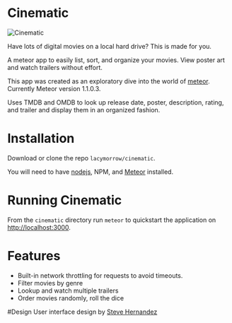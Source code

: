 Cinematic
===========

![Cinematic](http://lacymorrow.com/images/cinematic.gif)

Have lots of digital movies on a local hard drive? This is made for you.

A meteor app to easily list, sort, and organize your movies. View poster art and watch trailers without effort.

This app was created as an exploratory dive into the world of [meteor](http://meteor.com). Currently Meteor version 1.1.0.3.

Uses TMDB and OMDB to look up release date, poster, description, rating, and trailer and display them in an organized fashion.

# Installation

Download or clone the repo `lacymorrow/cinematic`. 

You will need to have [nodejs](http://nodejs.org), NPM, and [Meteor](https://www.meteor.com/install) installed.


# Running Cinematic

From the `cinematic` directory run `meteor` to quickstart the application on [http://localhost:3000](http://localhost:3000).


# Features

* Built-in network throttling for requests to avoid timeouts.
* Filter movies by genre
* Lookup and watch multiple trailers
* Order movies randomly, roll the dice



#Design
User interface design by [Steve Hernandez](http://slhernandez.com/2013/09/10/Movie-App/)
